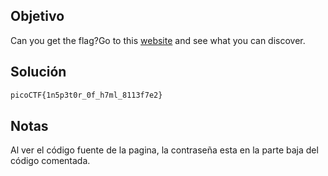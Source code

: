 ## Objetivo 
Can you get the flag?Go to this [website](http://saturn.picoctf.net:56849/) and see what you can discover.

## Solución
```bash
picoCTF{1n5p3t0r_0f_h7ml_8113f7e2}
```


## Notas
Al ver el código fuente de la pagina, la contraseña esta en la parte baja del código comentada.

